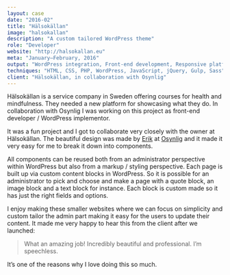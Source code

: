 ```yaml
---
layout: case
date: "2016-02"
title: "Hälsokällan"
image: "halsokallan"
description: "A custom tailored WordPress theme"
role: "Developer"
website: "http://halsokallan.eu"
meta: "January–February, 2016"
output: "WordPress integration, Front-end development, Responsive platform"
techniques: "HTML, CSS, PHP, WordPress, JavaScript, jQuery, Gulp, Sass"
client: "Hälsokällan, in collaboration with Osynlig"
---
```


Hälsokällan is a service company in Sweden offering courses for health and mindfulness. They needed a new platform for showcasing what they do. In collaboration with Osynlig I was working on this project as front-end developer / WordPress implementor.

It was a fun project and I got to collaborate very closely with the owner at Hälsokällan. The beautiful design was made by [Erik](http://erikcarlsson.se/) at [Osynlig](https://osynlig.se/) and it made it very easy for me to break it down into components.

All components can be reused both from an administrator perspective within WordPress but also from a markup / styling perspective. Each page is built up via custom content blocks in WordPress. So it is possible for an administrator to pick and choose and make a page with a quote block, an image block and a text block for instance. Each block is custom made so it has just the right fields and options.

I enjoy making these smaller websites where we can focus on simplicity and custom tailor the admin part making it easy for the users to update their content. It made me very happy to hear this from the client after we launched:

> What an amazing job! Incredibly beautiful and professional. I’m speechless.

It’s one of the reasons why I love doing this so much.
